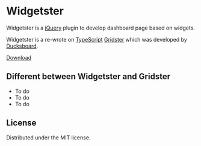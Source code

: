 Widgetster
===========

Widgetster is a [jQuery](http://jquery.com/) plugin to develop dashboard page based on widgets.

Widgetster is a re-wrote on [TypeScript](http://www.typescriptlang.org/) [Gridster](http://gridster.net/) which was developed by [Ducksboard](https://github.com/ducksboard).

[Download](https://bitbucket.org/DuC/widgetster/downloads)

## Different between Widgetster and Gridster

* To do
* To do
* To do

## License

Distributed under the MIT license.